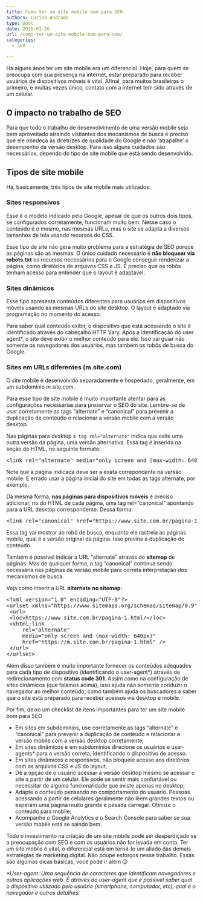 ```yaml
---
title: Como ter um site mobile bom para SEO
authors: Carina Andrade
type: post
date: 2016-01-26
url: /como-ter-um-site-mobile-bom-para-seo/
categories:
  - SEO

---
```

Há alguns anos ter um site mobile era um diferencial. Hoje, para quem se preocupa com sua presença na internet, estar preparado para receber usuários de dispositivos móveis é vital. Afinal, para muitos brasileiros o primeiro, e muitas vezes único, contato com a internet tem sido através de um celular.

## O impacto no trabalho de SEO

Para que todo o trabalho de desenvolvimento de uma versão mobile seja bem aproveitado atraindo visitantes dos mecanismos de busca é preciso que ele obedeça às diretrizes de qualidade do Google e não ‘atrapalhe’ o desempenho da versão desktop. Para isso alguns cuidados são necessários, dependo do tipo de site mobile que está sendo desenvolvido.

## Tipos de site mobile

Há, basicamente, três tipos de site mobile mais utilizados:

### Sites responsivos

Esse é o modelo indicado pelo Google, apesar de que os outros dois tipos, se configurados corretamente, funcionam muito bem. Nesse caso o conteúdo é o mesmo, nas mesmas URLs, mas o site se adapta a diversos tamanhos de tela usando recursos do CSS.

Esse tipo de site não gera muito problema para a estratégia de SEO porque as páginas são as mesmas. O único cuidado necessário é **não bloquear via robots.txt** os recursos necessários para o Google conseguir renderizar a página, como diretórios de arquivos CSS e JS. É preciso que os robôs tenham acesso para entender que o layout é adaptável.

### Sites dinâmicos

Esse tipo apresenta conteúdos diferentes para usuários em dispositivos móveis usando as mesmas URLs do site desktop. O layout é adaptado via programação no momento do acesso.

Para saber qual conteúdo exibir, o dispositivo que está acessando o site é identificado através do cabeçalho HTTP Vary. Após a identificação do user agent*, o site deve exibir o melhor conteúdo para ele. Isso vai guiar não somente os navegadores dos usuários, mas também os robôs de busca do Google.

### Sites em URLs diferentes (m.site.com)

O site mobile é desenvolvido separadamente e hospedado, geralmente, em um subdomínio _m.site.com_.

Para esse tipo de site mobile é muito importante atentar para as configurações necessárias para preservar o SEO do site. Lembre-se de usar corretamente as tags &#8220;alternate&#8221; e &#8220;canonical&#8221; para prevenir a duplicação de conteúdo e relacionar a versão mobile com a versão desktop.

Nas páginas para desktop `a tag rel="alternate"` indica que exite uma outra versão da página, uma versão alternativa. Essa tag é inserida na seção <head> do HTML, no seguinte formato:

<pre>&lt;link rel="alternate" media="only screen and (max-width: 640px)" href="https://m.site.com.br/pagina-1.html" /&gt;</pre>

Note que a página indicada deve ser a exata correpondente na versão mobile. É errado usar a página inicial do site em todas as tags alternate, por exemplo.

Da mesma forma, **nas páginas para dispositivos móveis** é preciso adicionar, no <head> do HTML de cada página, uma tag rel=&#8221;canonical&#8221; apontando para a URL desktop correspondente. Dessa forma:

<pre>&lt;link rel="canonical" href="https://www.site.com.br/pagina-1.html" /&gt;</pre>

Essa tag vai mostrar ao robô de busca, enquanto ele rastreia as páginas mobile, qual é a versão original da página. Isso previne a duplicação de conteúdo.

Também é possível indicar a URL &#8220;alternate&#8221; através do **sitemap** de páginas. Mas de qualquer forma, a tag &#8220;canonical&#8221; continua sendo necessária nas páginas da versão mobile para correta interpretação dos mecanismos de busca.

Veja como inserir a URL **alternate** **no sitemap**:

<pre class="lang-xml">&lt;?xml version="1.0" encoding="UTF-8"?&gt;
&lt;urlset xmlns="https://www.sitemaps.org/schemas/sitemap/0.9" xmlns:xhtml="https://www.w3.org/1999/xhtml"&gt;
 &lt;url&gt;
 &lt;loc&gt;https://www.site.com.br/pagina-1.html/&lt;/loc&gt;
 &lt;xhtml:link
     rel="alternate"
     media="only screen and (max-width: 640px)"
     href="https://m.site.com.br/pagina-1.html" /&gt;
 &lt;/url&gt;
&lt;/urlset&gt;</pre>

Além disso também é muito importante fornecer os conteúdos adequados para cada tipo de dispositivo (identificando o user-agent*) através de redirecionamento com **status code 301**. Assim como na configuração de sites dinâmicos (que falamos acima), isso ajuda não somente conduzir o navegador ao melhor conteúdo, como também ajuda os buscadores a saber que o site está preparado para receber acessos via desktop e mobile.

Por fim, deixo um checklist de itens importantes para ter um site mobile bom para SEO

  * Em sites em subdomínios, use corretamente as tags &#8220;alternate&#8221; e &#8220;canonical&#8221; para prevenir a duplicação de conteúdo e relacionar a versão mobile com a versão desktop corretamente;
  * Em sites dinâmicos e em subdomínios direcione os usuários e user-agents* para a versão correta, identificando o dispositivo de acesso.
  * Em sites dinâmicos e responsivos, não bloqueie acesso aos diretórios com os arquivos CSS e JS do layout;
  * Dê a opção de o usuário acessar a versão desktop mesmo se acessar o site a partir de um celular. Ele pode se sentir mais confortável ou necessitar de alguma funcionalidade que existe apenas no desktop;
  * Adapte o conteúdo pensando no comportamento do usuário. Pessoas acessando a partir de celulares geralmente não lêem grandes textos ou esperam uma página muito grande e pesada carregar. Otimize o conteúdo para mobile;
  * Acompanhe o Google Analytics e o Search Console para saber se sua versão mobile está se saindo bem.

Todo o investimento na criação de um site mobile pode ser desperdiçado se a preocupação com SEO e com os usuários não for levada em conta. Ter um site mobile é vital, o diferencial está em torná-lo um aliado das demais estratégias de marketing digital. Não poupe esforços nesse trabalho. Essas são algumas dicas básicas, você pode ir além 😉

_*User-agent: Uma sequência de caracteres que identificam navegadores e outras aplicações web. É através do user-agent que é possível saber qual o dispositivo utilizado pelo usuário (smartphone, computador, etc), qual é o navegador e outros detalhes._

&nbsp;